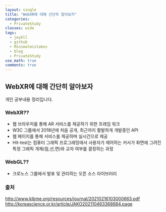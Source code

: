 ```yaml
---
layout: single
title: "WebXR에 대해 간단히 알아보지"
categories:
  - PrivateStudy
classes: wide
tags:
  - jeykll
  - github
  - Minimalmistakes
  - blog
  - PrivateStudy
use_math: true
comments: true
---
```


## WebXR에 대해 간단히 알아보자  

개인 공부내용 정리입니다.  

### WebXR??  

+ 웹 브라우저를 통해 AR 서비스를 제공하기 위한 프레임 워크
+ W3C 그룹에서 2018년에 처음 공개, 최근까지 활발하게 개발중인 API  
+ 웹 페이지를 통해 서비스를 제공하며 실시간으로 제공  
+ Hit-test는 컴퓨터 그래픽 프로그래밍에서 사용자가 제어하는 커서가 화면에 그려진 특정 그래픽 개체(점,선,면)와 교차 여부를 결정하는 과정  


### WebGL??  
+ 크로노스 그룹에서 발표 및 관리하는 오픈 소스 라이브러리  


### 출처  
http://www.kibme.org/resources/journal/20210216103000663.pdf  
http://koreascience.or.kr/article/JAKO202110463368684.page  
